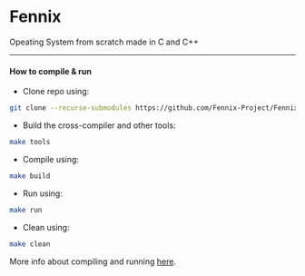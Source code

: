 # Fennix

Opeating System from scratch made in C and C++

---

#### How to compile & run

- Clone repo using:
```bash
git clone --recurse-submodules https://github.com/Fennix-Project/Fennix.git
```

- Build the cross-compiler and other tools:
```bash
make tools
```

- Compile using:
```bash
make build
```

- Run using:
```bash
make run
```

- Clean using:
```bash
make clean
```

More info about compiling and running [here](https://fennix.enderice2.software/).
